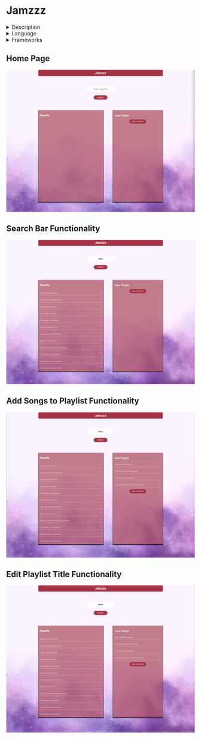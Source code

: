 # Jamzzz

<details>
    <summary>Description</summary>
    An application that lets you search your favorite songs on Spotify, Add it to a playlist with the name of your choice, and saves it to your Spotify account.
</details>

<details>
    <summary>Language</summary>
    Javascript
</details>

<details>
    <summary>Frameworks</summary>
    React
</details>


## Home Page
![Screenshot](homepage.png)

## Search Bar Functionality
![Screenshot](search.png)

## Add Songs to Playlist Functionality
![Screenshot](addplaylist.png)

## Edit Playlist Title Functionality
![Screenshot](editplaylist.png)